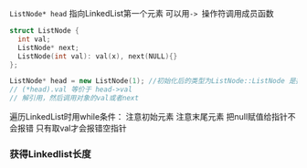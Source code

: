 `ListNode* head` 指向LinkedList第一个元素 可以用`-> `操作符调用成员函数

```c++
struct ListNode {
  int val;
  ListNode* next;
  ListNode(int val): val(x), next(NULL){}
};

ListNode* head = new ListNode(1); //初始化后的类型为ListNode::ListNode 是指向节点的指针
// (*head).val 等价于 head->val 
// 解引用，然后调用对象的val或者next
```


遍历LinkedList时用while条件：
注意初始元素
注意末尾元素
把null赋值给指针不会报错 只有取val才会报错空指针


### 获得Linkedlist长度
